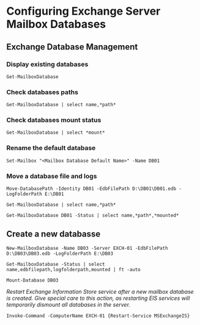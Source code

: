 # Configuring Exchange Server Mailbox Databases

## Exchange Database Management

### Display existing databases

```
Get-MailboxDatabase
```

### Check databases paths

```
Get-MailboxDatabase | select name,*path*
``` 

### Check databases mount status

```
Get-MailboxDatabase | select *mount*
```

### Rename the default database 

```
Set-Mailbox "<Mailbox Database Default Name>" -Name DB01
```

### Move a database file and logs

```
Move-DatabasePath -Identity DB01 -EdbFilePath D:\DB01\DB01.edb -LogFolderPath E:\DB01
```
```
Get-MailboxDatabase | select name,*path*
```
```
Get-MailboxDatabase DB01 -Status | select name,*path*,*mounted*

```


## Create a new databasse

```
New-MailboxDatabase -Name DB03 -Server EXCH-01 -EdbFilePath D:\DB03\DB03.edb -LogFolderPath E:\DB03
```
```
Get-MailboxDatabase -Status | select name,edbfilepath,logfolderpath,mounted | ft -auto
```
```
Mount-Database DB03
```

_Restart Exchange Information Store service after a new mailbox database is created._
_Give special care to this action, as restarting EIS services will temporarily dismount all databases in the server._

```
Invoke-Command -ComputerName EXCH-01 {Restart-Service MSExchangeIS}
```